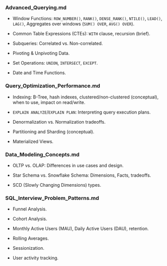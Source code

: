 ### Advanced_Querying.md

- Window Functions: `ROW_NUMBER()`, `RANK()`, `DENSE_RANK()`, `NTILE()`, `LEAD()`, `LAG()`, Aggregates over windows (`SUM() OVER`, `AVG() OVER`).

- Common Table Expressions (CTEs): `WITH` clause, recursion (brief).

- Subqueries: Correlated vs. Non-correlated.

- Pivoting & Unpivoting Data.

- Set Operations: `UNION`, `INTERSECT`, `EXCEPT`.

- Date and Time Functions.

### Query_Optimization_Performance.md

- Indexing: B-Tree, hash indexes, clustered/non-clustered (conceptual), when to use, impact on read/write.

- `EXPLAIN ANALYZE`/`EXPLAIN PLAN`: Interpreting query execution plans.

- Denormalization vs. Normalization tradeoffs.

- Partitioning and Sharding (conceptual).

- Materialized Views.

### Data_Modeling_Concepts.md

- OLTP vs. OLAP: Differences in use cases and design.

- Star Schema vs. Snowflake Schema: Dimensions, Facts, tradeoffs.

- SCD (Slowly Changing Dimensions) types.

### SQL_Interview_Problem_Patterns.md

- Funnel Analysis.

- Cohort Analysis.

- Monthly Active Users (MAU), Daily Active Users (DAU), retention.

- Rolling Averages.

- Sessionization.

- User activity tracking.